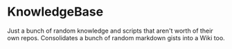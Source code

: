 # KnowledgeBase
Just a bunch of random knowledge and scripts that aren't worth of their own repos. Consolidates a bunch of random markdown gists into a Wiki too.
